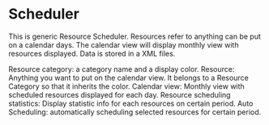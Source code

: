 # Scheduler
This is generic Resource Scheduler. Resources refer to anything can be put on a calendar days. The calendar view will display monthly view with resources displayed.
Data is stored in a XML files.

Resource category: a category name and a display color.
Resource: Anything you want to put on the calendar view. It belongs to a Resource Category so that it inherits the color.
Calendar view: Monthly view with scheduled resources displayed for each day.
Resource scheduling statistics: Display statistic info for each resources on certain period.
Auto Scheduling: automatically scheduling selected resources for certain period.
